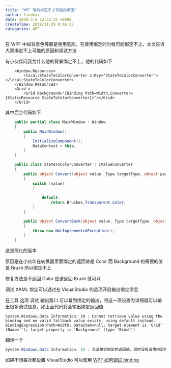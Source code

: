 ```yaml
---
title: "WPF 笔刷绑定不上可能的原因"
author: lindexi
date: 2020-3-5 12:33:12 +0800
CreateTime: 2019/11/29 8:46:22
categories: WPF
---
```


在 WPF 中如背景色等都是使用笔刷，在使用绑定的时候可能绑定不上，本文告诉大家绑定不上可能的原因和调试方法

<!--more-->


<!-- CreateTime:2019/11/29 8:46:22 -->

<!-- csdn -->

有小伙伴问我为什么他的背景绑定不上，他的代码如下

```xaml
    <Window.Resources>
        <local:StateToColorConverter x:Key="StateToColorConverter"></local:StateToColorConverter>
    </Window.Resources>
    <Grid >
        <Grid Background="{Binding Path=Width,Converter={StaticResource StateToColorConverter}}"></Grid>
    </Grid>
```

其中后台代码如下

```csharp
    public partial class MainWindow : Window
    {
        public MainWindow()
        {
            InitializeComponent();
            DataContext = this;
        }
    }

    public class StateToColorConverter : IValueConverter
    {
        public object Convert(object value, Type targetType, object parameter, CultureInfo culture)
        {
            switch (value)
            {
               
                default:
                    return Brushes.Transparent.Color;
            }
        }

        public object ConvertBack(object value, Type targetType, object parameter, CultureInfo culture)
        {
            throw new NotImplementedException();
        }
    }
```

这是简化的版本

原因是在小伙伴在转换器里面绑定的返回值是 Color 而 Background 的需要的值是 Brush 所以绑定不上

修复方法是不返回 Color 应该返回 Brush 就可以

调试 XAML 绑定可以通过在 VisualStudio 的选项开启输出绑定信息

<!-- ![](image/WPF 笔刷绑定不上可能的原因/WPF 笔刷绑定不上可能的原因0.png) -->

在工具 选项 调试 输出窗口 可以看到绑定的输出，将这一项设置为详细就可以输出很多调试信息，如上面代码将会输出绑定返回值

```
System.Windows.Data Information: 10 : Cannot retrieve value using the binding and no valid fallback value exists; using default instead. BindingExpression:Path=Width; DataItem=null; target element is 'Grid' (Name=''); target property is 'Background' (type 'Brush')

```

翻译一下

```csharp
System.Windows.Data Information: 10 : 无法接受绑定的返回值，同时没有设置绑定失败使用的值；将使用默认值代替。绑定表达式是 Path=Width 数据项是没有，绑定的元素是 Grid 绑定的属性是 Background 这个属性的类型是 Brush 类型
```

如果不想每次都设置 VisualStudio 可以使用 [WPF 如何调试 binding](https://blog.lindexi.com/post/WPF-%E5%A6%82%E4%BD%95%E8%B0%83%E8%AF%95-binding.html )

